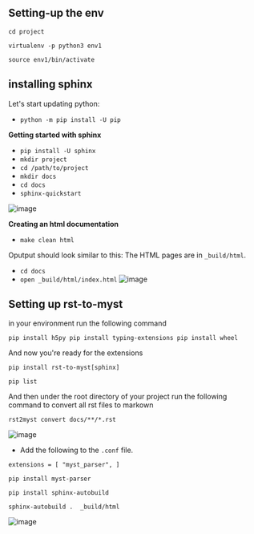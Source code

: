 
## Setting-up the env

``cd project``

``virtualenv -p python3 env1``

``source env1/bin/activate``

## installing sphinx

Let's start updating python: 
- ``python -m pip install -U pip``

**Getting started with sphinx**

- ``pip install -U sphinx``
- ``mkdir project``
- ``cd /path/to/project``
- ``mkdir docs``
- ``cd docs``
- ``sphinx-quickstart``


![image](https://user-images.githubusercontent.com/96833570/184484605-48431679-2816-4322-9ec8-ff0de1dd8d03.png)




**Creating an html documentation**


- ``make clean html`` 

Oputput should look similar to this: The HTML pages are in ``_build/html``.

- ``cd docs``
- ``open _build/html/index.html``
![image](https://user-images.githubusercontent.com/96833570/184484762-30190dcf-8d89-4fd8-beca-7547b65eccab.png)


## Setting up rst-to-myst

in your environment run the following command


``
pip install h5py
pip install typing-extensions
pip install wheel
``

And now you're ready for the extensions


``pip install rst-to-myst[sphinx]``

``pip list``

And then under the root directory of your project run the following command to convert all rst files to markown

``rst2myst convert docs/**/*.rst``

![image](https://user-images.githubusercontent.com/96833570/184492610-109458c8-5a8e-43d3-b190-cee04924cc0e.png)


* Add the following to the `.conf` file.

``
extensions = [
    "myst_parser",
]
``

``pip install myst-parser``

``pip install sphinx-autobuild``

`sphinx-autobuild .  _build/html`


![image](https://user-images.githubusercontent.com/96833570/184496794-62129992-1dbd-4301-a8ac-e9d46832a6ea.png)


